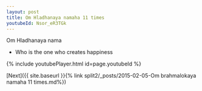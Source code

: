 ```yaml
---
layout: post
title: Om Hladhanaya namaha 11 times
youtubeId: Nsor_eR3TGk
---
```

 
 
Om Hladhanaya nama 
 
 -  Who is the one who creates happiness 
 
  
 
  
 
 
 
 
 
 


{% include youtubePlayer.html id=page.youtubeId %}
 
[Next]({{ site.baseurl }}{% link  split2/_posts/2015-02-05-Om brahmalokaya namaha 11 times.md%})
 

